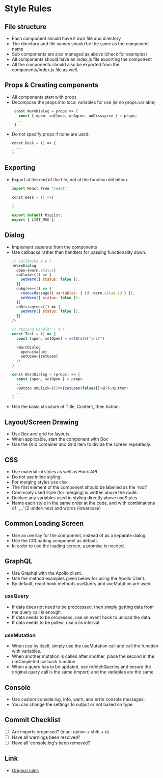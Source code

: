 # Style Rules

## File structure
* Each component should have it own file and directory
* The directory and file names should be the same as the component name
* Sub components are also managed as above (check for examples)
* All components should have an index.js file exporting the component
* All the components should also be exported from the components/index.js file as well.

## Props & Creating components
* All components start with props
* Decompose the props into local variables for use (ie no props.variable)
   ```javascript
    const WarnDialog = props => {
      const { open, onClose, onAgree, onDissagree } = props;
      ...
    }
   ```
* Do not specify props if none are used.
  ```javascript
  const Desk = () => {
    ...
  }
  ```

## Exporting
* Export at the end of the file, not at the function definition.
  ```javascript
  import React from "react";

  const Desk = () =>{
    ...
  }

  export default MsgList;
  export { LIST_MSG };
  ```

## Dialog
* Implement separate from the components
* Use callbacks rather than handlers for passing functionality down.
  ```javascript
  // Callbacks ( O )
  <WarnDialog
    open={warn.status}
    onClose={() => {
      setWarn({ status: false });
    }}
    onAgree={() => {
      removeMessage({ variables: { id: warn.value.id } });
      setWarn({ status: false });
    }}
    onDissagree={() => {
      setWarn({ status: false });
    }}
  />
  ```
  ```javascript
  // Passing Handler ( X )
  const Test = () => {
    const [open, setOpen] = setState("init")

    <WarnDialog
      open={value}
      setOpen={setOpen}
    />
  }

  const WarnDialog = (props) => {
    const {open, setOpen } = props
    ...
    <Button onClick={()=>{setOpen(false)}}>닫기</Button>
    ...
  }
  ```
* Use the basic structure of Title, Content, then Action.

## Layout/Screen Drawing
* Use Box and grid for layouts.
* When applicable, start the component with Box
* Use the Grid container and Grid item to divide the screen repeatedly.

## CSS
* Use material-ui styles as well as Hook API
* Do not use inline styling.
* For merging styles use clsx
* The first element of the component should be labelled as the 'root'
* Commonly used style (for merging) is written above the route.
* Declare any variables used in styling directly above useStyles.
* Name each style in the same order at the code, and with combinations of '__' (2 underlines) and words (lowercase)

## Common Loading Screen
* Use an overlay for the component, instead of as a separate dialog.
* Use the CCLoading component as default.
* In order to use the loading screen, a promise is needed.

## GraphQL
* Use Graphql with the Apollo client.
* Use the method examples given below for using the Apollo Client.
* By default, react hook methods useQuery and useMutation are used.

### useQuery
* If data does not need to be proccessed, then simply getting data from the query call is enough.
* If data needs to be processed, use an event hook to unload the data.
* If data needs to be polled, use a 5s interval.

### useMutation
* When use by itself, simply use the useMutation call and call the function with variables.
* When another mutation is called after another, place the second in the onCompleted callback function.
* When a query has to be updated, use refetchQueries and ensure the original query call is the same (import) and the variables are the same.

## Console
* Use custom console.log, info, warn, and error console messages.
* You can change the settings to output or not based on type.

## Commit Checklist
* [ ] Are imports organised? (mac: option + shift + o)
* [ ] Have all warnings been resolved?
* [ ] Have all 'console.log's been removed?

## Link
* [Original rules](https://github.com/vtsw/vtstyle/blob/master/src/documents/codes.md)
